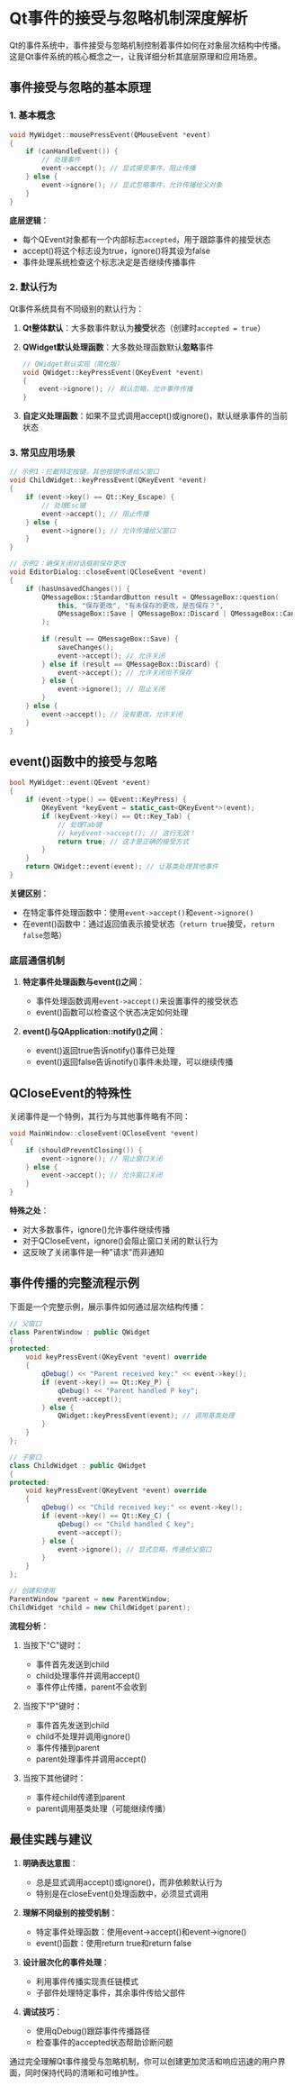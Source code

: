 # Qt事件的接受与忽略机制深度解析

Qt的事件系统中，事件接受与忽略机制控制着事件如何在对象层次结构中传播。这是Qt事件系统的核心概念之一，让我详细分析其底层原理和应用场景。

## 事件接受与忽略的基本原理

### 1. 基本概念

```cpp
void MyWidget::mousePressEvent(QMouseEvent *event)
{
    if (canHandleEvent()) {
        // 处理事件
        event->accept(); // 显式接受事件，阻止传播
    } else {
        event->ignore(); // 显式忽略事件，允许传播给父对象
    }
}
```

**底层逻辑**：
- 每个QEvent对象都有一个内部标志`accepted`，用于跟踪事件的接受状态
- accept()将这个标志设为true，ignore()将其设为false
- 事件处理系统检查这个标志决定是否继续传播事件

### 2. 默认行为

Qt事件系统具有不同级别的默认行为：

1. **Qt整体默认**：大多数事件默认为**接受**状态（创建时`accepted = true`）

2. **QWidget默认处理函数**：大多数处理函数默认**忽略**事件
   ```cpp
   // QWidget默认实现（简化版）
   void QWidget::keyPressEvent(QKeyEvent *event)
   {
       event->ignore(); // 默认忽略，允许事件传播
   }
   ```

3. **自定义处理函数**：如果不显式调用accept()或ignore()，默认继承事件的当前状态

### 3. 常见应用场景

```cpp
// 示例1：拦截特定按键，其他按键传递给父窗口
void ChildWidget::keyPressEvent(QKeyEvent *event)
{
    if (event->key() == Qt::Key_Escape) {
        // 处理Esc键
        event->accept(); // 阻止传播
    } else {
        event->ignore(); // 允许传播给父窗口
    }
}

// 示例2：确保关闭对话框前保存更改
void EditorDialog::closeEvent(QCloseEvent *event)
{
    if (hasUnsavedChanges()) {
        QMessageBox::StandardButton result = QMessageBox::question(
            this, "保存更改", "有未保存的更改，是否保存？",
            QMessageBox::Save | QMessageBox::Discard | QMessageBox::Cancel
        );
        
        if (result == QMessageBox::Save) {
            saveChanges();
            event->accept(); // 允许关闭
        } else if (result == QMessageBox::Discard) {
            event->accept(); // 允许关闭但不保存
        } else {
            event->ignore(); // 阻止关闭
        }
    } else {
        event->accept(); // 没有更改，允许关闭
    }
}
```

## event()函数中的接受与忽略

```cpp
bool MyWidget::event(QEvent *event)
{
    if (event->type() == QEvent::KeyPress) {
        QKeyEvent *keyEvent = static_cast<QKeyEvent*>(event);
        if (keyEvent->key() == Qt::Key_Tab) {
            // 处理Tab键
            // keyEvent->accept(); // 这行无效！
            return true; // 这才是正确的接受方式
        }
    }
    return QWidget::event(event); // 让基类处理其他事件
}
```

**关键区别**：
- 在特定事件处理函数中：使用`event->accept()`和`event->ignore()`
- 在event()函数中：通过返回值表示接受状态（`return true`接受，`return false`忽略）

### 底层通信机制

1. **特定事件处理函数与event()之间**：
   - 事件处理函数调用`event->accept()`来设置事件的接受状态
   - event()函数可以检查这个状态决定如何处理

2. **event()与QApplication::notify()之间**：
   - event()返回true告诉notify()事件已处理
   - event()返回false告诉notify()事件未处理，可以继续传播

## QCloseEvent的特殊性

关闭事件是一个特例，其行为与其他事件略有不同：

```cpp
void MainWindow::closeEvent(QCloseEvent *event)
{
    if (shouldPreventClosing()) {
        event->ignore(); // 阻止窗口关闭
    } else {
        event->accept(); // 允许窗口关闭
    }
}
```

**特殊之处**：
- 对大多数事件，ignore()允许事件继续传播
- 对于QCloseEvent，ignore()会阻止窗口关闭的默认行为
- 这反映了关闭事件是一种"请求"而非通知

## 事件传播的完整流程示例

下面是一个完整示例，展示事件如何通过层次结构传播：

```cpp
// 父窗口
class ParentWindow : public QWidget
{
protected:
    void keyPressEvent(QKeyEvent *event) override
    {
        qDebug() << "Parent received key:" << event->key();
        if (event->key() == Qt::Key_P) {
            qDebug() << "Parent handled P key";
            event->accept();
        } else {
            QWidget::keyPressEvent(event); // 调用基类处理
        }
    }
};

// 子窗口
class ChildWidget : public QWidget
{
protected:
    void keyPressEvent(QKeyEvent *event) override
    {
        qDebug() << "Child received key:" << event->key();
        if (event->key() == Qt::Key_C) {
            qDebug() << "Child handled C key";
            event->accept();
        } else {
            event->ignore(); // 显式忽略，传递给父窗口
        }
    }
};

// 创建和使用
ParentWindow *parent = new ParentWindow;
ChildWidget *child = new ChildWidget(parent);
```

**流程分析**：
1. 当按下"C"键时：
   - 事件首先发送到child
   - child处理事件并调用accept()
   - 事件停止传播，parent不会收到

2. 当按下"P"键时：
   - 事件首先发送到child
   - child不处理并调用ignore()
   - 事件传播到parent
   - parent处理事件并调用accept()

3. 当按下其他键时：
   - 事件经child传递到parent
   - parent调用基类处理（可能继续传播）

## 最佳实践与建议

1. **明确表达意图**：
   - 总是显式调用accept()或ignore()，而非依赖默认行为
   - 特别是在closeEvent()处理函数中，必须显式调用

2. **理解不同级别的接受机制**：
   - 特定事件处理函数：使用event->accept()和event->ignore()
   - event()函数：使用return true和return false

3. **设计层次化的事件处理**：
   - 利用事件传播实现责任链模式
   - 子部件处理特定事件，其余事件传给父部件

4. **调试技巧**：
   - 使用qDebug()跟踪事件传播路径
   - 检查事件的accepted状态帮助诊断问题

通过完全理解Qt事件接受与忽略机制，你可以创建更加灵活和响应迅速的用户界面，同时保持代码的清晰和可维护性。